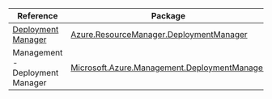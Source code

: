 | Reference | Package | Source |
|---|---|---|
|[Deployment Manager](resourcemanager.deploymentmanager-readme.md)|[Azure.ResourceManager.DeploymentManager](https://www.nuget.org/packages/Azure.ResourceManager.DeploymentManager)|[Github](https://github.com/Azure/azure-sdk-for-net/blob/main/sdk/deploymentmanager/Azure.ResourceManager.DeploymentManager)|
|Management - Deployment Manager|[Microsoft.Azure.Management.DeploymentManager](https://www.nuget.org/packages/Microsoft.Azure.Management.DeploymentManager)|[Github](https://github.com/Azure/azure-sdk-for-net)|
